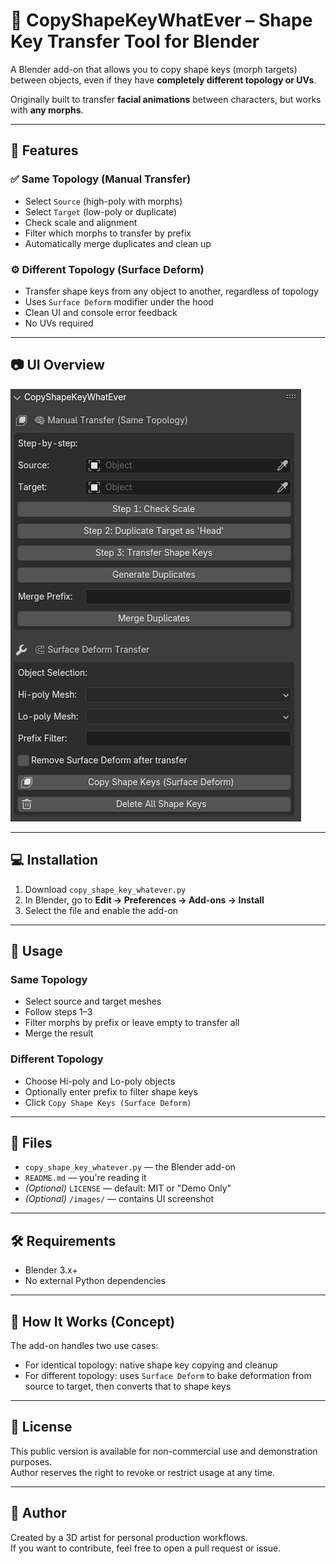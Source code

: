 # 🔁 CopyShapeKeyWhatEver – Shape Key Transfer Tool for Blender

A Blender add-on that allows you to copy shape keys (morph targets) between objects, even if they have **completely different topology or UVs**.

Originally built to transfer **facial animations** between characters, but works with **any morphs**.

---

## 🧩 Features

### ✅ Same Topology (Manual Transfer)
- Select `Source` (high-poly with morphs)
- Select `Target` (low-poly or duplicate)
- Check scale and alignment
- Filter which morphs to transfer by prefix
- Automatically merge duplicates and clean up

### ⚙️ Different Topology (Surface Deform)
- Transfer shape keys from any object to another, regardless of topology
- Uses `Surface Deform` modifier under the hood
- Clean UI and console error feedback
- No UVs required

---

## 📷 UI Overview

![UI Screenshot](img/UI.png)

---

## 💻 Installation

1. Download `copy_shape_key_whatever.py`
2. In Blender, go to **Edit → Preferences → Add-ons → Install**
3. Select the file and enable the add-on

---

## 🚀 Usage

### Same Topology
- Select source and target meshes
- Follow steps 1–3
- Filter morphs by prefix or leave empty to transfer all
- Merge the result

### Different Topology
- Choose Hi-poly and Lo-poly objects
- Optionally enter prefix to filter shape keys
- Click `Copy Shape Keys (Surface Deform)`

---

## 📂 Files

- `copy_shape_key_whatever.py` — the Blender add-on
- `README.md` — you're reading it
- *(Optional)* `LICENSE` — default: MIT or "Demo Only"
- *(Optional)* `/images/` — contains UI screenshot

---

## 🛠 Requirements

- Blender 3.x+
- No external Python dependencies

---

## 🧠 How It Works (Concept)

The add-on handles two use cases:
- For identical topology: native shape key copying and cleanup
- For different topology: uses `Surface Deform` to bake deformation from source to target, then converts that to shape keys

---

## 📄 License

This public version is available for non-commercial use and demonstration purposes.  
Author reserves the right to revoke or restrict usage at any time.

---

## 👤 Author

Created by a 3D artist for personal production workflows.  
If you want to contribute, feel free to open a pull request or issue.

